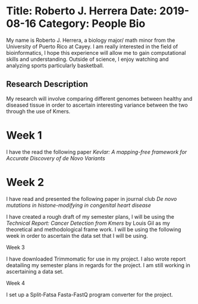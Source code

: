 Title: Roberto J. Herrera
Date: 2019-08-16
Category: People
Bio
=====

My name is Roberto J. Herrera, a biology major/ math minor from the University of Puerto Rico at Cayey. I am really interested in the field of bioinformatics, I hope this experience will allow me to gain computational skills and understanding. Outside of science, I enjoy watching and analyzing sports particularly basketball.

Research Description
---------------------

My research will involve comparing different genomes between healthy and diseased tissue in order to ascertain interesting variance between the two through the use of Kmers.

Week 1
======

I have the read the following paper *Kevlar: A mapping-free framework for Accurate Discovery of de Novo Variants*

Week 2
======

I have read and presented the following paper in journal club *De novo mutations in histone-modifying in congenital heart disease*

I have created a rough draft of my semester plans, I will be using the *Technical Report: Cancer Detection from Kmers* by Louis Gil as my theoretical and methodological frame work. I will be using the following week in order to ascertain the data set that I will be using.

Week 3

I have downloaded Trimmomatic for use in my project.
I also wrote report deatailing my semester plans in regards for the project.
I am still working in ascertaining a data set.

Week 4

I set up a Split-Fatsa Fasta-FastQ program converter for the project.
